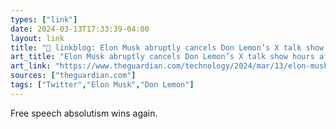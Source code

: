 ```yaml
---
types: ["link"]
date: 2024-03-13T17:33:39-04:00
layout: link
title: "🔗 linkblog: Elon Musk abruptly cancels Don Lemon’s X talk show hours after interview'"
art_title: "Elon Musk abruptly cancels Don Lemon’s X talk show hours after interview"
art_link: "https://www.theguardian.com/technology/2024/mar/13/elon-musk-cancel-don-lemon-interview"
sources: ["theguardian.com"]
tags: ["Twitter","Elon Musk","Don Lemon"]
---
```

Free speech absolutism wins again.
